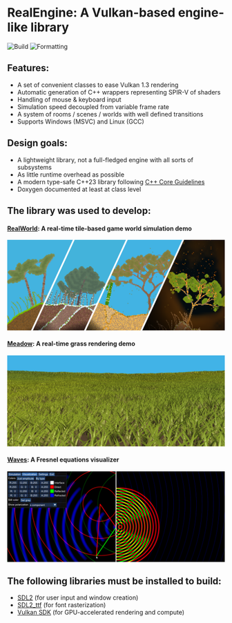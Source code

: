 # RealEngine: A Vulkan-based engine-like library

![Build](https://github.com/ZADNE/RealEngine/actions/workflows/build.yml/badge.svg) ![Formatting](https://github.com/ZADNE/RealEngine/actions/workflows/build.yml/badge.svg)

## Features:
- A set of convenient classes to ease Vulkan 1.3 rendering
- Automatic generation of C++ wrappers representing SPIR-V of shaders
- Handling of mouse & keyboard input
- Simulation speed decoupled from variable frame rate
- A system of rooms / scenes / worlds with well defined transitions
- Supports Windows (MSVC) and Linux (GCC)

## Design goals:

- A lightweight library, not a full-fledged engine with all sorts of subsystems
- As little runtime overhead as possible
- A modern type-safe C++23 library following [C++ Core Guidelines](https://isocpp.github.io/CppCoreGuidelines/CppCoreGuidelines)
- Doxygen documented at least at class level

## The library was used to develop:

#### [RealWorld](https://github.com/ZADNE/RealWorld): A real-time tile-based game world simulation demo

![RealWorld](readme_img/realworld.png)

#### [Meadow](https://github.com/ZADNE/Meadow): A real-time grass rendering demo

![Meadow](readme_img/meadow.png)

#### [Waves](https://github.com/ZADNE/Waves): A Fresnel equations visualizer

![Waves](readme_img/waves.png)

## The following libraries must be installed to build:

- [SDL2](https://www.libsdl.org/) (for user input and window creation)
- [SDL2_ttf](https://wiki.libsdl.org/SDL2_ttf/FrontPage) (for font rasterization)
- [Vulkan SDK](https://www.lunarg.com/vulkan-sdk/) (for GPU-accelerated rendering and compute)
